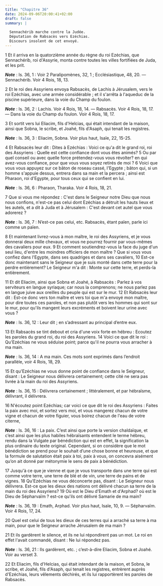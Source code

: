 ```yaml
---
title: "Chapitre 36"
date: 2024-09-06T20:00:41+02:00
draft: false
summary: |
  
  Sennachérib marche contre la Judée.
  Députation de Rabsacès vers Ezéchias.
  Discours insolent de cet envoyé.
---
```



1 Et il arriva en la quatorzième année du règne du roi Ezéchias, que Sennachérib, roi d'Assyrie, monta contre toutes les villes fortifiées de Juda, et les prit.

***Note*** :  Is. 36, 1 : Voir 2 Paralipomènes, 32, 1 ; Ecclésiastique, 48, 20. ― Sennachérib. Voir 4 Rois, 18, 13.


2 Et le roi des Assyriens envoya Rabsacès, de Lachis à Jérusalem, vers le roi Ezéchias, avec une armée considérable ; et il s'arrêta à l'aqueduc de la piscine supérieure, dans la voie du Champ du foulon.

***Note*** :  Is. 36, 2 : Lachis. Voir 4 Rois, 18, 14. ― Rabsacès. Voir 4 Rois, 18, 17. ― Dans la voie du Champ du foulon. Voir 4 Rois, 18, 17.

3 Et sortit vers lui Eliacim, fils d'Helcias, qui était intendant de la maison, ainsi que Sobna, le scribe, et Joahé, fils d'Asaph, qui tenait les registres.

***Note*** :  Is. 36, 3 : Eliacim, Sobna. Voir plus haut, Isaïe, 22, 15-25.


4 Et Rabsacès leur dit : Dites à Ezéchias : Voici ce qu'a dit le grand roi, roi des Assyriens : Quelle est cette confiance dont vous êtes animés? 5 Ou par quel conseil ou avec quelle force prétendez-vous vous révolter? en qui avez-vous confiance, pour que vous vous soyez retirés de moi ? 6 Voici que vous vous appuyez sur ce bâton de roseau cassé, l'Egypte ; bâton qui, si un homme s'appuie dessus, entrera dans sa main et la percera ; ainsi est Pharaon, roi d'Egypte, pour tous ceux qui se confient en lui.

***Note*** :  Is. 36, 6 : Pharaon, Tharaka. Voir 4 Rois, 18, 21.

7 Que si vous me répondez : C'est dans le Seigneur notre Dieu que nous nous confions, n'est-ce pas celui dont Ezéchias a détruit les hauts lieux et les autels, et a dit à Juda et à Jérusalem : C'est devant cet autel que vous adorerez ?

***Note*** :  Is. 36, 7 : N’est-ce pas celui, etc. Rabsacès, étant païen, parle ici comme un païen.

8 Et maintenant livrez-vous à mon maître, le roi des Assyriens, et je vous donnerai deux mille chevaux, et vous ne pourrez fournir par vous-mêmes des cavaliers pour eux. 9 Et comment soutiendrez-vous la face du juge d'un seul lieu, d'entre les moindres officiers de mon maître ? Que si vous vous confiez dans l'Egypte, dans ses quadriges et dans ses cavaliers, 10 Est-ce donc maintenant sans le Seigneur que je suis monté dans cette terre pour la perdre entièrement? Le Seigneur m'a dit : Monte sur cette terre, et perds-la entièrement.


11 Et dit Eliacim, ainsi que Sobna et Joahé, à Rabsacès : Parlez à vos serviteurs en langue syriaque; car nous la comprenons; ne nous parlez pas en langue juive aux oreilles du peuple qui est sur le mur. 12 Et Rabsacès leur dit : Est-ce donc vers ton maître et vers toi que m'a envoyé mon maître, pour dire toutes ces paroles, et non pas plutôt vers les hommes qui sont sur le mur, pour qu'ils mangent leurs excréments et boivent leur urine avec vous ?

***Note*** :  Is. 36, 12 : Leur dit ; en s’adressant au principal d’entre eux.


13 Et Rabsacès se tint debout et cria d'une voix forte en hébreu : Ecoutez les paroles du grand roi, du roi des Assyriens. 14 Voici ce que dit le roi : Qu'Ezéchias ne vous séduise point; parce qu'il ne pourra vous arracher à ma main.

***Note*** :  Is. 36, 14 : A ma main. Ces mots sont exprimés dans l’endroit parallèle, voir 4 Rois, 18, 29.

15 Et qu'Ezéchias ne vous donne point de confiance dans le Seigneur, disant : Le Seigneur nous délivrera certainement; cette cité ne sera pas livrée à la main du roi des Assyriens.

***Note*** :  Is. 36, 15 : Délivrera certainement ; littéralement, et par hébraïsme, délivrant, il délivrera.

16 N'écoutez point Ezéchias; car voici ce que dit le roi des Assyriens : Faites la paix avec moi, et sortez vers moi, et vous mangerez chacun de votre vigne et chacun de votre figuier, vous boirez chacun de l'eau de votre citerne,

***Note*** :  Is. 36, 16 : La paix. C’est ainsi que porte la version chaldaïque, et c’est ainsi que les plus habiles hébraïsants entendent le terme hébreu, rendu dans la Vulgate par bénédiction qui est en effet, la signification la plus ordinaire du texte original. Cependant, si on considère que le mot bénédiction se prend pour le souhait d’une chose bonne et heureuse, et que la formule de salutation était paix à toi, paix à vous, on concevra aisément qu’on ait donné par métonymie le sens de paix à bénédiction.

17 Jusqu'à ce que je vienne et que je vous transporte dans une terre qui est comme votre terre, une terre de blé et de vin, une terre de pains et de vignes. 18 Qu'Ezéchias ne vous déconcerte pas, disant : Le Seigneur nous délivrera. Est-ce que les dieux des nations ont délivré chacun sa terre de la main du roi des Assyriens? 19 Où est le Dieu d'Emath et d'Arphad? où est le Dieu de Sépharvaïm ? est-ce qu'ils ont délivré Samarie de ma main?

***Note*** :  Is. 36, 19 : Emath, Arphad. Voir plus haut, Isaïe, 10, 9. ― Sépharvaïm. Voir 4 Rois, 17, 24.

20 Quel est celui de tous les dieux de ces terres qui a arraché sa terre à ma main, pour que le Seigneur arrache Jérusalem de ma main ?


21 Et ils gardèrent le silence, et ils ne lui répondirent pas un mot. Le roi en effet l'avait commandé, disant : Ne lui répondez pas.

***Note*** :  Is. 36, 21 : Ils gardèrent, etc. ; c’est-à-dire Eliacim, Sobna et Joahé. Voir au verset 3.

22 Et Eliacim, fils d'Helcias, qui était intendant de la maison, et Sobna, le scribe, et Joahé, fils d'Asaph, qui tenait les registres, entrèrent auprès d'Ezéchias, leurs vêlements déchirés, et ils lui rapportèrent les paroles de Rabsacès.

